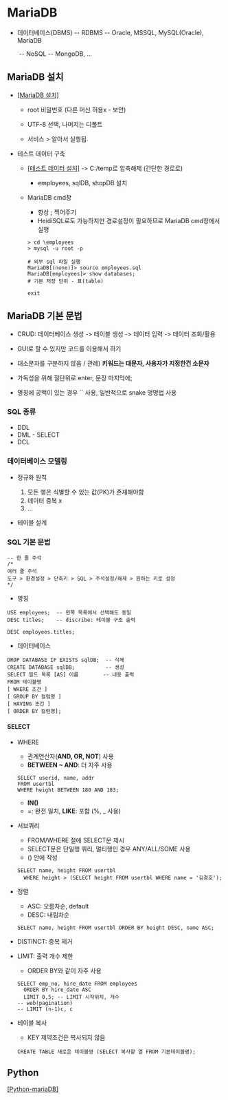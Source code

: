 # MariaDB

- 데이터베이스(DBMS) -- RDBMS -- Oracle, MSSQL, MySQL(Oracle), MariaDB

  ​									 -- NoSQL -- MongoDB, ...



## MariaDB 설치

- [[MariaDB 설치]](https://mariadb.org/)

  - root 비밀번호 (다른 머신 허용x - 보안)
  - UTF-8 선택, 나머지는 디폴트

  - 서비스 > 알아서 실행됨.

- 테스트 데이터 구축

  - [[테스트 데이터 설치]](http://download.hanbit.co.kr/mariadb/10.3/) -> C:/temp로 압축해제 (간단한 경로로)

    - employees, sqlDB, shopDB 설치

  - MariaDB cmd창
  
    - 항상 ; 찍어주기
    - HeidiSQL로도 가능하지만 경로설정이 필요하므로 MariaDB cmd창에서 실행
    
    ```
    > cd \employees
    > mysql -u root -p
    
    # 외부 sql 파일 실행
    MariaDB[(none)]> source employees.sql
    MariaDB[employees]> show databases;
    # 기본 저장 단위 - 표(table)
    
    exit
    ```



## MariaDB 기본 문법

- CRUD: 데이터베이스 생성 -> 테이블 생성 -> 데이터 입력 -> 데이터 조회/활용

- GUI로 할 수 있지만 코드를 이용해서 하기
- 대소문자를 구분하지 않음 / 관례) **키워드는 대문자, 사용자가 지정한건 소문자**
- 가독성을 위해 절단위로 enter, 문장 마지막에;
- 명칭에 공백이 있는 경우 `` 사용, 일반적으로 snake 명명법 사용



### SQL 종류

- DDL
- DML - SELECT
- DCL



### 데이터베이스 모델링

- 정규화 원칙
  1. 모든 행은 식별할 수 있는 값(PK)가 존재해야함
  2. 데이터 중복 x
  3.  ...

- 테이블 설계



### SQL 기본 문법

```mariadb
-- 한 줄 주석
/*
여러 줄 주석
도구 > 환경설정 > 단축키 > SQL > 주석설정/해제 > 원하는 키로 설정
*/
```



- 명칭

```mariadb
USE employees;	-- 왼쪽 목록에서 선택해도 동일
DESC titles;	-- discribe: 테이블 구조 출력

DESC employees.titles;
```



- 데이터베이스

```mariadb
DROP DATABASE IF EXISTS sqlDB;	-- 삭제
CREATE DATABASE sqlDB;			-- 생성
SELECT 필드 목록 [AS] 이름		-- 내용 출력
FROM 테이블명
[ WHERE 조건 ]
[ GROUP BY 컬럼명 ]
[ HAVING 조건 ]
[ ORDER BY 컬럼명];
```



#### SELECT

- WHERE

  - 관계연산자(**AND, OR, NOT**) 사용
  - **BETWEEN ~ AND**: 더 자주 사용

  ```mariadb
  SELECT userid, name, addr
  FROM usertbl
  WHERE height BETWEEN 180 AND 183;
  ```

  - **IN()**
  - =: 완전 일치, **LIKE**: 포함 (%, _ 사용)

- 서브쿼리

  - FROM/WHERE 절에 SELECT문 제시
  - SELECT문은 단일행 쿼리, 멀티행인 경우 ANY/ALL/SOME 사용
  - () 안에 작성

  ```mariadb
  SELECT name, height FROM usertbl
  	WHERE height > (SELECT height FROM usertbl WHERE name = '김경호');
  ```

- 정렬

  - ASC: 오름차순, default
  - DESC: 내림차순

  ```mariadb
  SELECT name, height FROM usertbl ORDER BY height DESC, name ASC;
  ```

- DISTINCT: 중복 제거

- LIMIT: 출력 개수 제한

  - ORDER BY와 같이 자주 사용

  ```mariadb
  SELECT emp_no, hire_date FROM employees
  	ORDER BY hire_date ASC
  	LIMIT 0,5; -- LIMIT 시작위치, 개수
  -- web(pagination)
  -- LIMIT (n-1)c, c
  ```

- 테이블 복사

  - KEY 제약조건은 복사되지 않음

  ```mariadb
  CREATE TABLE 새로운 테이블명 (SELECT 복사할 열 FROM 기본테이블명);
  ```

  













## Python

[[Python-mariaDB]](https://github.com/hongjy127/TIL/tree/master/python/database)